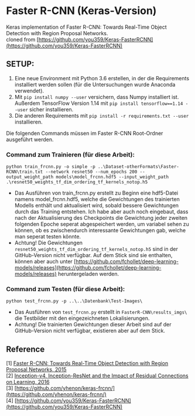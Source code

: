 # Faster R-CNN (Keras-Version)
Keras implementation of Faster R-CNN: Towards Real-Time Object Detection with Region Proposal Networks.<br/>
cloned from [https://github.com/you359/Keras-FasterRCNN](https://github.com/you359/Keras-FasterRCNN)

## SETUP:

1) Eine neue Environment mit Python 3.6 erstellen, in der die Requirements installiert werden sollen (für die Untersuchungen wurde Anaconda verwendet).
2) Mit ```pip install numpy --user``` versichern, dass Numpy installiert ist. Außerdem TensorFlow Version 1.14 mit ```pip install tensorflow==1.14 --user``` sicher installieren.
3) Die anderen Requirements mit ```pip install -r requirements.txt --user``` installieren.

Die folgenden Commands müssen im Faster R-CNN Root-Ordner ausgeführt werden.

### Command zum Trainieren (für diese Arbeit):
```python train_frcnn.py -o simple -p ..\Dataset-otherFormats\Faster-RCNN\train.txt --network resnet50 --num_epochs 200 --output_weight_path models\model_frcnn.hdf5 --input_weight_path .\resnet50_weights_tf_dim_ordering_tf_kernels_notop.h5```

- Das Ausführen von train_frcnn.py erstellt zu Beginn eine hdf5-Datei namens model_frcnn.hdf5, welche die Gewichtungen des trainierten Modells enthält und aktualisiert wird, sobald bessere Gewichtungen durch das Training entstehen. Ich habe aber auch noch eingebaut, dass nach der Aktualisierung des Checkpoints die Gewichtung jeder zweiten folgenden Epoche seperat abgespeichert werden, um variabel sehen zu können, ob es zwischendurch interessante Gewichtungen gab, welche man seperat testen könnte.
- Achtung! Die Gewichtungen ```resnet50_weights_tf_dim_ordering_tf_kernels_notop.h5``` sind in der GitHub-Version nicht verfügbar. Auf dem Stick sind sie enthalten, können aber auch unter [https://github.com/fchollet/deep-learning-models/releases](https://github.com/fchollet/deep-learning-models/releases) heruntergeladen werden.

### Command zum Testen (für diese Arbeit):
```python test_frcnn.py -p ..\..\Datenbank\Test-Images\``` 

- Das Ausführen von ```test_frcnn.py``` erstellt in ```FasterR-CNN\results_imgs\``` die Testbilder mit den eingezeichneten Lokalisierungen.
- Achtung! Die trainierten Gewichtungen dieser Arbeit sind auf der GitHub-Version nicht verfügbar, existieren aber auf dem Stick.

## Reference
[1] [Faster R-CNN: Towards Real-Time Object Detection with Region Proposal Networks, 2015](https://arxiv.org/pdf/1506.01497.pdf) <br/>
[2] [Inception-v4, Inception-ResNet and the Impact of Residual Connections on Learning, 2016](https://arxiv.org/pdf/1602.07261.pdf) <br/>
[3] [https://github.com/yhenon/keras-frcnn/](https://github.com/yhenon/keras-frcnn/)<br>
[4] [https://github.com/you359/Keras-FasterRCNN](https://github.com/you359/Keras-FasterRCNN)
